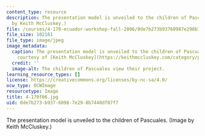 ```yaml
---
content_type: resource
description: The presentation model is unveiled to the children of Pascuales. (Image
  by Keith McCluskey.)
file: /courses/4-170-ecuador-workshop-fall-2006/0de7b273b93760987e298b7440df07f7_4-170f06.jpg
file_size: 102161
file_type: image/jpeg
image_metadata:
  caption: The presentation model is unveiled to the children of Pascuales. (Image
    courtesy of [Keith McCluskey](https://keithmccluskey.com/category/photography/).)
  credit: ''
  image-alt: The children of Pascuales view their project.
learning_resource_types: []
license: https://creativecommons.org/licenses/by-nc-sa/4.0/
ocw_type: OCWImage
resourcetype: Image
title: 4-170f06.jpg
uid: 0de7b273-b937-6098-7e29-8b7440df07f7
---
```

The presentation model is unveiled to the children of Pascuales. (Image by Keith McCluskey.)